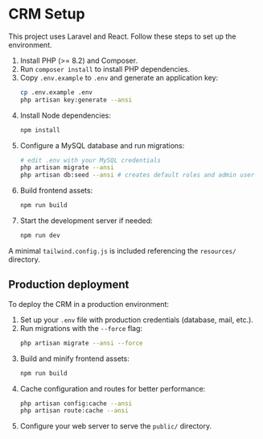 # CRM Setup

This project uses Laravel and React. Follow these steps to set up the environment.

1. Install PHP (>= 8.2) and Composer.
2. Run `composer install` to install PHP dependencies.
3. Copy `.env.example` to `.env` and generate an application key:
   ```bash
   cp .env.example .env
   php artisan key:generate --ansi
   ```
4. Install Node dependencies:
   ```bash
   npm install
   ```
5. Configure a MySQL database and run migrations:
   ```bash
   # edit .env with your MySQL credentials
   php artisan migrate --ansi
   php artisan db:seed --ansi # creates default roles and admin user
   ```
6. Build frontend assets:
   ```bash
   npm run build
   ```
7. Start the development server if needed:
   ```bash
   npm run dev
   ```

A minimal `tailwind.config.js` is included referencing the `resources/` directory.

## Production deployment

To deploy the CRM in a production environment:

1. Set up your `.env` file with production credentials (database, mail, etc.).
2. Run migrations with the `--force` flag:
   ```bash
   php artisan migrate --ansi --force
   ```
3. Build and minify frontend assets:
   ```bash
   npm run build
   ```
4. Cache configuration and routes for better performance:
   ```bash
   php artisan config:cache --ansi
   php artisan route:cache --ansi
   ```
5. Configure your web server to serve the `public/` directory.
